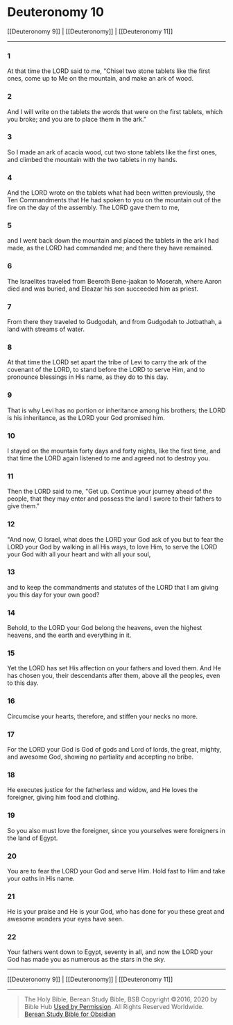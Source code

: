 # Deuteronomy 10

[[Deuteronomy 9]] | [[Deuteronomy]] | [[Deuteronomy 11]]

---

### 1
At that time the LORD said to me, "Chisel two stone tablets like the first ones, come up to Me on the mountain, and make an ark of wood.

### 2
And I will write on the tablets the words that were on the first tablets, which you broke; and you are to place them in the ark."

### 3
So I made an ark of acacia wood, cut two stone tablets like the first ones, and climbed the mountain with the two tablets in my hands.

### 4
And the LORD wrote on the tablets what had been written previously, the Ten Commandments that He had spoken to you on the mountain out of the fire on the day of the assembly. The LORD gave them to me,

### 5
and I went back down the mountain and placed the tablets in the ark I had made, as the LORD had commanded me; and there they have remained.

### 6
The Israelites traveled from Beeroth Bene-jaakan to Moserah, where Aaron died and was buried, and Eleazar his son succeeded him as priest.

### 7
From there they traveled to Gudgodah, and from Gudgodah to Jotbathah, a land with streams of water.

### 8
At that time the LORD set apart the tribe of Levi to carry the ark of the covenant of the LORD, to stand before the LORD to serve Him, and to pronounce blessings in His name, as they do to this day.

### 9
That is why Levi has no portion or inheritance among his brothers; the LORD is his inheritance, as the LORD your God promised him.

### 10
I stayed on the mountain forty days and forty nights, like the first time, and that time the LORD again listened to me and agreed not to destroy you.

### 11
Then the LORD said to me, "Get up. Continue your journey ahead of the people, that they may enter and possess the land I swore to their fathers to give them."

### 12
"And now, O Israel, what does the LORD your God ask of you but to fear the LORD your God by walking in all His ways, to love Him, to serve the LORD your God with all your heart and with all your soul,

### 13
and to keep the commandments and statutes of the LORD that I am giving you this day for your own good?

### 14
Behold, to the LORD your God belong the heavens, even the highest heavens, and the earth and everything in it.

### 15
Yet the LORD has set His affection on your fathers and loved them. And He has chosen you, their descendants after them, above all the peoples, even to this day.

### 16
Circumcise your hearts, therefore, and stiffen your necks no more.

### 17
For the LORD your God is God of gods and Lord of lords, the great, mighty, and awesome God, showing no partiality and accepting no bribe.

### 18
He executes justice for the fatherless and widow, and He loves the foreigner, giving him food and clothing.

### 19
So you also must love the foreigner, since you yourselves were foreigners in the land of Egypt.

### 20
You are to fear the LORD your God and serve Him. Hold fast to Him and take your oaths in His name.

### 21
He is your praise and He is your God, who has done for you these great and awesome wonders your eyes have seen.

### 22
Your fathers went down to Egypt, seventy in all, and now the LORD your God has made you as numerous as the stars in the sky.

---

[[Deuteronomy 9]] | [[Deuteronomy]] | [[Deuteronomy 11]]

---

> The Holy Bible, Berean Study Bible, BSB
> Copyright &copy;2016, 2020 by Bible Hub
> [Used by Permission](https://berean.bible/terms.htm). All Rights Reserved Worldwide.
> [Berean Study Bible for Obsidian](https://github.com/gapmiss/berean-study-bible-for-obsidian)</small>


